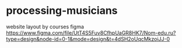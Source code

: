 # processing-musicians
website layout by courses
figma
https://www.figma.com/file/UtT4S5Fuv8CfhpUaGR8HK7/Nom-edu.ru?type=design&node-id=0-1&mode=design&t=4dSH2oUqcMkzoiJJ-0
